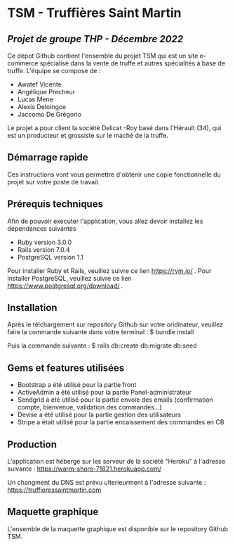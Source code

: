 # TSM - Truffières Saint Martin
## _Projet de groupe THP - Décembre 2022_

Ce dépot Github contient l'ensemble du projet TSM qui est un site e-commerce spécialisé dans la vente de truffe et autres spécialités à base de truffe.
L'équipe se compose de :
- Awatef Vicente
- Angélique Precheur
- Lucas Mene
- Alexis Deloingce
- Jaccomo De Grégorio

Le projet a pour client la société Delicat -Roy basé dans l'Hérault (34), qui est un producteur et grossiste sur le maché de la truffe.
## Démarrage rapide
Ces instructions vont vous permettre d'obtenir une copie fonctionnelle du projet sur votre poste de travail.

## Prérequis techniques
Afin de pouvoir executer l'application, vous allez devoir installez les dépendances suivantes

- Ruby version 3.0.0
- Rails version 7.0.4
- PostgreSQL version 1.1

Pour installer Ruby et Rails, veuillez suivre ce lien https://rvm.io/ .
Pour installer PostgreSQL, veuillez suivre ce lien https://www.postgresql.org/download/ .

## Installation

Après le télchargement sur repository Github sur votre oridinateur, veuillez faire la commande suivante dans votre terminal : 
$ bundle install 

Puis la commande suivante : 
$ rails db:create db:migrate db:seed 


## Gems et features utilisées

- Bootstrap a été utilisé pour la partie front
- ActiveAdmin a été utilisé pour la partie Panel-administrateur
- Sendgrid a été utilisé pour la partie envoie des emails (confirmation compte, bienvenue, validation des commandes...)
- Devise a été utilisé pour la partie gestion des utilisateurs 
- Stripe a était utilisé pour la partie encaissement des commandes en CB

## Production

L'application est hébergé sur les serveur de la société "Heroku" à l'adresse suivante :
https://warm-shore-71821.herokuapp.com/ 

Un changment du DNS est prévu ulterieurment à l'adresse suivante : https://truffieressaintmartin.com

## Maquette graphique

L'ensemble de la maquette graphique est disponible sur le repository Github TSM.
